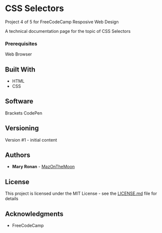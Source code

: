 # CSS Selectors

Project 4 of 5 for FreeCodeCamp Resposive Web Design

A technical documentation page for the topic of CSS Selectors

### Prerequisites

Web Browser

## Built With

* HTML
* CSS

## Software
Brackets
CodePen

## Versioning

Version #1 - initial content

## Authors

* **Mary Ronan** - [MazOnTheMoon](https://github.com/MazontheMoon)


## License

This project is licensed under the MIT License - see the [LICENSE.md](LICENSE.md) file for details

## Acknowledgments

* FreeCodeCamp


